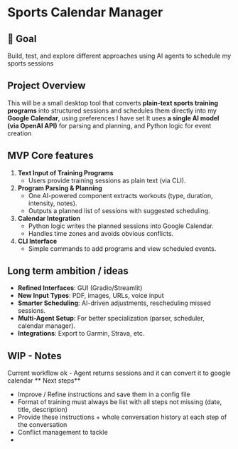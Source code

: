 # Sports Calendar Manager

## 🎯 Goal

Build, test, and explore different approaches using AI agents to schedule my sports sessions


## Project Overview

This will be a small desktop tool that converts **plain-text sports training programs** into structured sessions and schedules them directly into my **Google Calendar**, using preferences I have set
It uses **a single AI model (via OpenAI API)** for parsing and planning, and Python logic for event creation

## MVP Core features 

1. **Text Input of Training Programs**
    - Users provide training sessions as plain text (via CLI).
2. **Program Parsing & Planning**
    - One AI-powered component extracts workouts (type, duration, intensity, notes).
    - Outputs a planned list of sessions with suggested scheduling.
3. **Calendar Integration**
    - Python logic writes the planned sessions into Google Calendar.
    - Handles time zones and avoids obvious conflicts.
4. **CLI Interface**
    - Simple commands to add programs and view scheduled events.


## Long term ambition / ideas

- **Refined Interfaces**: GUI (Gradio/Streamlit)
- **New Input Types**: PDF, images, URLs, voice input
- **Smarter Scheduling**: AI-driven adjustments, rescheduling missed sessions.
- **Multi-Agent Setup**: For better specialization (parser, scheduler, calendar manager).
- **Integrations**: Export to Garmin, Strava, etc.


## WIP - Notes

Current workflow ok - Agent returns sessions and it can convert it to google calendar
** Next steps**
- Improve / Refine instructions and save them in a config file
- Format of training must always be list with all steps not missing (date, title, description)
- Provide these instructions + whole conversation history at each step of the conversation
- Conflict management to tackle
- 
